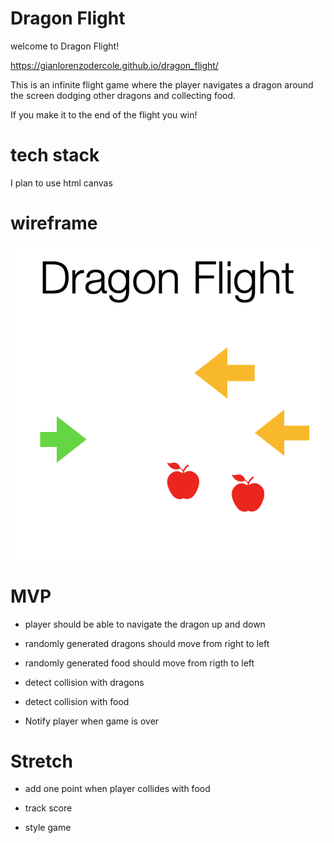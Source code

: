 # Dragon Flight

welcome to Dragon Flight!

https://gianlorenzodercole.github.io/dragon_flight/

This is an infinite flight game where the player navigates a dragon around the screen dodging other dragons and collecting food.

If you make it to the end of the flight you win!

# tech stack

I plan to use html canvas


# wireframe


![wireframe](./images/wf.png)



# MVP

+ player should be able to navigate the dragon up and down

+ randomly generated dragons should move from right to left

+ randomly generated food should move from rigth to left

+ detect collision with dragons

+ detect collision with food

+ Notify player when game is over


# Stretch

+ add one point when player collides with food

+ track score

+ style game
